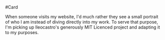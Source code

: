 #Card

When someone visits my website, I'd much rather they see a small portrait of who
I am instead of diving directly into my work. To serve that purpose, I'm picking
up lleocastro's generously MIT Licenced project and adapting it to my purposes.

